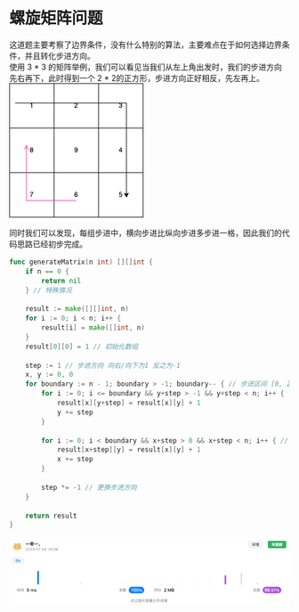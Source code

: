 # 螺旋矩阵问题
这道题主要考察了边界条件，没有什么特别的算法，主要难点在于如何选择边界条件，并且转化步进方向。  
使用 3 * 3 的矩阵举例，我们可以看见当我们从左上角出发时，我们的步进方向先右再下，此时得到一个 2 * 2的正方形，步进方向正好相反，先左再上。  
![example.png](example.png)  

同时我们可以发现，每组步进中，横向步进比纵向步进多步进一格，因此我们的代码思路已经初步完成。
```go
func generateMatrix(n int) [][]int {
	if n == 0 {
		return nil
	} // 特殊情况
	
	result := make([][]int, n) 
	for i := 0; i < n; i++ {
		result[i] = make([]int, n)
	}
	result[0][0] = 1 // 初始化数组
	
	step := 1 // 步进方向 向右/向下为1 反之为-1
	x, y := 0, 0
	for boundary := n - 1; boundary > -1; boundary-- { // 步进区间 [0, 2], 长度为3
		for i := 0; i <= boundary && y+step > -1 && y+step < n; i++ {
			result[x][y+step] = result[x][y] + 1
			y += step
		}

		for i := 0; i < boundary && x+step > 0 && x+step < n; i++ { // 步进区间 [0, 2), 长度为2
			result[x+step][y] = result[x][y] + 1
			x += step
		}

		step *= -1 // 更换步进方向
	}

	return result
}
```
![img.png](img.png)